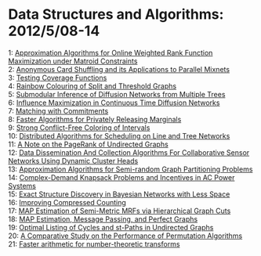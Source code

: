 # Data Structures and Algorithms: 2012/5/08-14  
1: [Approximation Algorithms for Online Weighted Rank Function Maximization  under Matroid Constraints](https://doi.org/10.48550/arXiv.1205.1477)  
2: [Anonymous Card Shuffling and its Applications to Parallel Mixnets](https://doi.org/10.48550/arXiv.1205.1579)  
3: [Testing Coverage Functions](https://doi.org/10.48550/arXiv.1205.1587)  
4: [Rainbow Colouring of Split and Threshold Graphs](https://doi.org/10.48550/arXiv.1205.1670)  
5: [Submodular Inference of Diffusion Networks from Multiple Trees](https://doi.org/10.48550/arXiv.1205.1671)  
6: [Influence Maximization in Continuous Time Diffusion Networks](https://doi.org/10.48550/arXiv.1205.1682)  
7: [Matching with Commitments](https://doi.org/10.48550/arXiv.1205.1721)  
8: [Faster Algorithms for Privately Releasing Marginals](https://doi.org/10.48550/arXiv.1205.1758)  
9: [Strong Conflict-Free Coloring of Intervals](https://doi.org/10.48550/arXiv.1205.1900)  
10: [Distributed Algorithms for Scheduling on Line and Tree Networks](https://doi.org/10.48550/arXiv.1205.1924)  
11: [A Note on the PageRank of Undirected Graphs](https://doi.org/10.48550/arXiv.1205.1960)  
12: [Data Dissemination And Collection Algorithms For Collaborative Sensor  Networks Using Dynamic Cluster Heads](https://doi.org/10.48550/arXiv.1205.2077)  
13: [Approximation Algorithms for Semi-random Graph Partitioning Problems](https://doi.org/10.48550/arXiv.1205.2234)  
14: [Complex-Demand Knapsack Problems and Incentives in AC Power Systems](https://doi.org/10.48550/arXiv.1205.2285)  
15: [Exact Structure Discovery in Bayesian Networks with Less Space](https://doi.org/10.48550/arXiv.1205.2620)  
16: [Improving Compressed Counting](https://doi.org/10.48550/arXiv.1205.2632)  
17: [MAP Estimation of Semi-Metric MRFs via Hierarchical Graph Cuts](https://doi.org/10.48550/arXiv.1205.2633)  
18: [MAP Estimation, Message Passing, and Perfect Graphs](https://doi.org/10.48550/arXiv.1205.2639)  
19: [Optimal Listing of Cycles and st-Paths in Undirected Graphs](https://doi.org/10.48550/arXiv.1205.2766)  
20: [A Comparative Study on the Performance of Permutation Algorithms](https://doi.org/10.48550/arXiv.1205.2888)  
21: [Faster arithmetic for number-theoretic transforms](https://doi.org/10.48550/arXiv.1205.2926)  